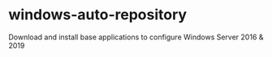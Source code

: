 # windows-auto-repository
Download and install base applications to configure Windows Server 2016 &amp; 2019
